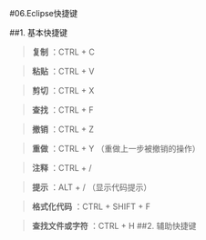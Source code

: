 #06.Eclipse快捷键

##1. 基本快捷键

> **复制** ：CTRL + C
 
> **粘贴** ：CTRL + V 
 
> **剪切** ：CTRL + X
 
> **查找** ：CTRL + F
 
> **撤销** ：CTRL + Z
 
> **重做** ：CTRL + Y （重做上一步被撤销的操作）
 
> **注释** ：CTRL + /
 
> **提示** ：ALT + /  （显示代码提示）
 
> **格式化代码** ：CTRL + SHIFT + F 
 
> **查找文件或字符** ：CTRL + H
##2. 辅助快捷键


